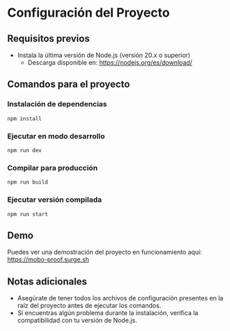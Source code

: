 # Configuración del Proyecto

## Requisitos previos
- Instala la última versión de Node.js (versión 20.x o superior)
  - Descarga disponible en: https://nodejs.org/es/download/

## Comandos para el proyecto

### Instalación de dependencias
```
npm install
```

### Ejecutar en modo desarrollo
```
npm run dev
```

### Compilar para producción
```
npm run build
```

### Ejecutar versión compilada
```
npm run start
```

## Demo
Puedes ver una demostración del proyecto en funcionamiento aquí:
https://mobo-proof.surge.sh

## Notas adicionales
- Asegúrate de tener todos los archivos de configuración presentes en la raíz del proyecto antes de ejecutar los comandos.
- Si encuentras algún problema durante la instalación, verifica la compatibilidad con tu versión de Node.js.

